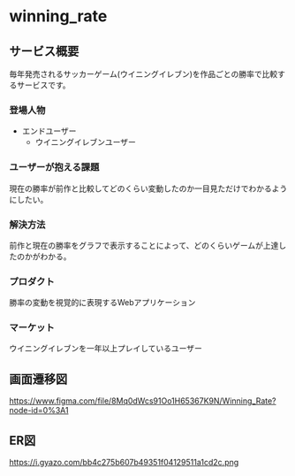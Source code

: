 # winning_rate

## サービス概要
毎年発売されるサッカーゲーム(ウイニングイレブン)を作品ごとの勝率で比較するサービスです。

### 登場人物
- エンドユーザー
  - ウイニングイレブンユーザー

### ユーザーが抱える課題
現在の勝率が前作と比較してどのくらい変動したのか一目見ただけでわかるようにしたい。

### 解決方法
前作と現在の勝率をグラフで表示することによって、どのくらいゲームが上達したのかがわかる。

### プロダクト
勝率の変動を視覚的に表現するWebアプリケーション

### マーケット
ウイニングイレブンを一年以上プレイしているユーザー

## 画面遷移図
https://www.figma.com/file/8Mq0dWcs91Oo1H65367K9N/Winning_Rate?node-id=0%3A1

## ER図
https://i.gyazo.com/bb4c275b607b49351f04129511a1cd2c.png